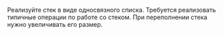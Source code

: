 Реализуйте стек в виде односвязного списка. Требуется
реализовать типичные операции по работе со стеком.
При переполнении стека нужно увеличивать его размер.
